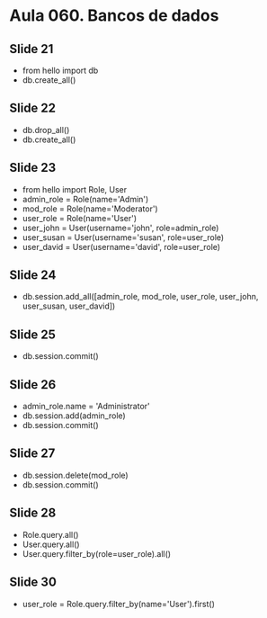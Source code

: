 # Aula 060. Bancos de dados

## Slide 21
- from hello import db
- db.create_all()

## Slide 22
- db.drop_all()
- db.create_all()

## Slide 23
- from hello import Role, User
- admin_role = Role(name='Admin')
- mod_role = Role(name='Moderator')
- user_role = Role(name='User')
- user_john = User(username='john', role=admin_role)
- user_susan = User(username='susan', role=user_role)
- user_david = User(username='david', role=user_role)

## Slide 24
- db.session.add_all([admin_role, mod_role, user_role, user_john, user_susan, user_david])

## Slide 25
- db.session.commit()

## Slide 26
- admin_role.name = 'Administrator'
- db.session.add(admin_role)
- db.session.commit()

## Slide 27
- db.session.delete(mod_role)
- db.session.commit()

## Slide 28
- Role.query.all()
- User.query.all()
- User.query.filter_by(role=user_role).all()

## Slide 30
- user_role = Role.query.filter_by(name='User').first()
